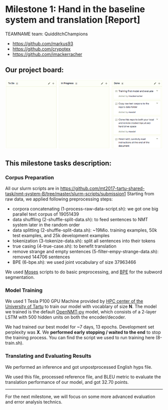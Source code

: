 # Milestone 1: Hand in the baseline system and translation  [Report]
TEAMNAME team: QuidditchChampions
 * https://github.com/markus93
 * https://github.com/crypotex
 * https://github.com/imackerracher
 

## Our project board:
![Alt text](./project_board_ms1.png?raw=true)


## This milestone tasks description:
### Corpus Preparation
All our slurm scripts are in https://github.com/mt2017-tartu-shared-task/nmt-system-B/tree/master/slurm-scripts/submission1
Starting from raw data, we applied following preprocessing steps:
* corpora concatenating (1-process-raw-data-script.sh): we got one big parallel text corpus of 19051439 
* data shuffling (2-shuffle-split-data.sh): to feed sentences to NMT system later in the random order  
* data splitting (2-shuffle-split-data.sh): ~19Mio. training examples, 50k test examples, and 25k development examples
* tokenization (3-tokenize-data.sh): split all sentences into their tokens
* true casing (4-true-case.sh): to benefit translation
* remove strange and empty sentences (5-filter-empy-strange-data.sh): removed 144706 sentences
* BPE (6-bpe.sh): we used joint vocabulary of size 37963466

We used [Moses](http://www.statmt.org/moses/) scripts to do basic preprocessing, and [BPE](https://github.com/rsennrich/subword-nmt) for the subword segmentation. 

### Model Training
We used 1 Tesla P100 GPU Machine provided by [HPC center of the University of Tartu](https://www.hpc.ut.ee/en_US/web/guest/home) to train our model with vocablary of size __N__. The model we trained is the default [OpenNMT-py](https://github.com/OpenNMT/OpenNMT-py) model, which consists of a 2-layer LSTM with 500 hidden units on both the encoder/decoder.

We had trained our best model for ~7 days, 13 epochs. Development set perplexity was __X__. We __performed early stopping / waited to the end__ to stop the training process. You can find the script we used to run training here (8-train.sh).

### Translating and Evaluating Results
We performed an inference and got unpostprocessed English hyps file. 

We used this file, processed reference file, and BLEU metric to evaluate the translation performance of our model, and got 32.70 points.

_________________________________________________________________________________________________________________
For the next milestone, we will focus on some more advanced evaluation and error analysis technics.    
